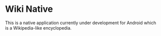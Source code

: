 # Wiki Native

This is a native application currently under development for Android which is a Wikipedia-like encyclopedia.
